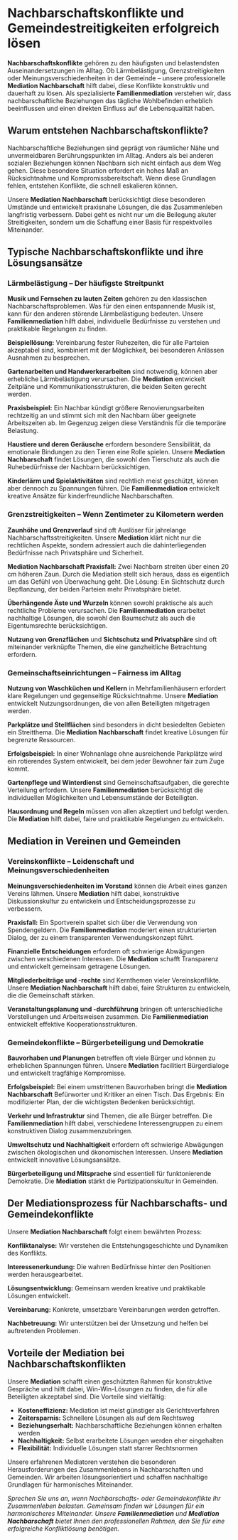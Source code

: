 # Nachbarschaftskonflikte und Gemeindestreitigkeiten erfolgreich lösen

**Nachbarschaftskonflikte** gehören zu den häufigsten und belastendsten Auseinandersetzungen im Alltag. Ob Lärmbelästigung, Grenzstreitigkeiten oder Meinungsverschiedenheiten in der Gemeinde – unsere professionelle **Mediation Nachbarschaft** hilft dabei, diese Konflikte konstruktiv und dauerhaft zu lösen. Als spezialisierte **Familienmediation** verstehen wir, dass nachbarschaftliche Beziehungen das tägliche Wohlbefinden erheblich beeinflussen und einen direkten Einfluss auf die Lebensqualität haben.

## Warum entstehen Nachbarschaftskonflikte?

Nachbarschaftliche Beziehungen sind geprägt von räumlicher Nähe und unvermeidbaren Berührungspunkten im Alltag. Anders als bei anderen sozialen Beziehungen können Nachbarn sich nicht einfach aus dem Weg gehen. Diese besondere Situation erfordert ein hohes Maß an Rücksichtnahme und Kompromissbereitschaft. Wenn diese Grundlagen fehlen, entstehen Konflikte, die schnell eskalieren können.

Unsere **Mediation Nachbarschaft** berücksichtigt diese besonderen Umstände und entwickelt praxisnahe Lösungen, die das Zusammenleben langfristig verbessern. Dabei geht es nicht nur um die Beilegung akuter Streitigkeiten, sondern um die Schaffung einer Basis für respektvolles Miteinander.

## Typische Nachbarschaftskonflikte und ihre Lösungsansätze

### Lärmbelästigung – Der häufigste Streitpunkt

**Musik und Fernsehen zu lauten Zeiten** gehören zu den klassischen Nachbarschaftsproblemen. Was für den einen entspannende Musik ist, kann für den anderen störende Lärmbelästigung bedeuten. Unsere **Familienmediation** hilft dabei, individuelle Bedürfnisse zu verstehen und praktikable Regelungen zu finden.

**Beispiellösung:** Vereinbarung fester Ruhezeiten, die für alle Parteien akzeptabel sind, kombiniert mit der Möglichkeit, bei besonderen Anlässen Ausnahmen zu besprechen.

**Gartenarbeiten und Handwerkerarbeiten** sind notwendig, können aber erhebliche Lärmbelästigung verursachen. Die **Mediation** entwickelt Zeitpläne und Kommunikationsstrukturen, die beiden Seiten gerecht werden.

**Praxisbeispiel:** Ein Nachbar kündigt größere Renovierungsarbeiten rechtzeitig an und stimmt sich mit den Nachbarn über geeignete Arbeitszeiten ab. Im Gegenzug zeigen diese Verständnis für die temporäre Belastung.

**Haustiere und deren Geräusche** erfordern besondere Sensibilität, da emotionale Bindungen zu den Tieren eine Rolle spielen. Unsere **Mediation Nachbarschaft** findet Lösungen, die sowohl den Tierschutz als auch die Ruhebedürfnisse der Nachbarn berücksichtigen.

**Kinderlärm und Spielaktivitäten** sind rechtlich meist geschützt, können aber dennoch zu Spannungen führen. Die **Familienmediation** entwickelt kreative Ansätze für kinderfreundliche Nachbarschaften.

### Grenzstreitigkeiten – Wenn Zentimeter zu Kilometern werden

**Zaunhöhe und Grenzverlauf** sind oft Auslöser für jahrelange Nachbarschaftsstreitigkeiten. Unsere **Mediation** klärt nicht nur die rechtlichen Aspekte, sondern adressiert auch die dahinterliegenden Bedürfnisse nach Privatsphäre und Sicherheit.

**Mediation Nachbarschaft Praxisfall:** Zwei Nachbarn streiten über einen 20 cm höheren Zaun. Durch die Mediation stellt sich heraus, dass es eigentlich um das Gefühl von Überwachung geht. Die Lösung: Ein Sichtschutz durch Bepflanzung, der beiden Parteien mehr Privatsphäre bietet.

**Überhängende Äste und Wurzeln** können sowohl praktische als auch rechtliche Probleme verursachen. Die **Familienmediation** erarbeitet nachhaltige Lösungen, die sowohl den Baumschutz als auch die Eigentumsrechte berücksichtigen.

**Nutzung von Grenzflächen** und **Sichtschutz und Privatsphäre** sind oft miteinander verknüpfte Themen, die eine ganzheitliche Betrachtung erfordern.

### Gemeinschaftseinrichtungen – Fairness im Alltag

**Nutzung von Waschküchen und Kellern** in Mehrfamilienhäusern erfordert klare Regelungen und gegenseitige Rücksichtnahme. Unsere **Mediation** entwickelt Nutzungsordnungen, die von allen Beteiligten mitgetragen werden.

**Parkplätze und Stellflächen** sind besonders in dicht besiedelten Gebieten ein Streitthema. Die **Mediation Nachbarschaft** findet kreative Lösungen für begrenzte Ressourcen.

**Erfolgsbeispiel:** In einer Wohnanlage ohne ausreichende Parkplätze wird ein rotierendes System entwickelt, bei dem jeder Bewohner fair zum Zuge kommt.

**Gartenpflege und Winterdienst** sind Gemeinschaftsaufgaben, die gerechte Verteilung erfordern. Unsere **Familienmediation** berücksichtigt die individuellen Möglichkeiten und Lebensumstände der Beteiligten.

**Hausordnung und Regeln** müssen von allen akzeptiert und befolgt werden. Die **Mediation** hilft dabei, faire und praktikable Regelungen zu entwickeln.

## Mediation in Vereinen und Gemeinden

### Vereinskonflikte – Leidenschaft und Meinungsverschiedenheiten

**Meinungsverschiedenheiten im Vorstand** können die Arbeit eines ganzen Vereins lähmen. Unsere **Mediation** hilft dabei, konstruktive Diskussionskultur zu entwickeln und Entscheidungsprozesse zu verbessern.

**Praxisfall:** Ein Sportverein spaltet sich über die Verwendung von Spendengeldern. Die **Familienmediation** moderiert einen strukturierten Dialog, der zu einem transparenten Verwendungskonzept führt.

**Finanzielle Entscheidungen** erfordern oft schwierige Abwägungen zwischen verschiedenen Interessen. Die **Mediation** schafft Transparenz und entwickelt gemeinsam getragene Lösungen.

**Mitgliederbeiträge und -rechte** sind Kernthemen vieler Vereinskonflikte. Unsere **Mediation Nachbarschaft** hilft dabei, faire Strukturen zu entwickeln, die die Gemeinschaft stärken.

**Veranstaltungsplanung und -durchführung** bringen oft unterschiedliche Vorstellungen und Arbeitsweisen zusammen. Die **Familienmediation** entwickelt effektive Kooperationsstrukturen.

### Gemeindekonflikte – Bürgerbeteiligung und Demokratie

**Bauvorhaben und Planungen** betreffen oft viele Bürger und können zu erheblichen Spannungen führen. Unsere **Mediation** facilitiert Bürgerdialoge und entwickelt tragfähige Kompromisse.

**Erfolgsbeispiel:** Bei einem umstrittenen Bauvorhaben bringt die **Mediation Nachbarschaft** Befürworter und Kritiker an einen Tisch. Das Ergebnis: Ein modifizierter Plan, der die wichtigsten Bedenken berücksichtigt.

**Verkehr und Infrastruktur** sind Themen, die alle Bürger betreffen. Die **Familienmediation** hilft dabei, verschiedene Interessengruppen zu einem konstruktiven Dialog zusammenzubringen.

**Umweltschutz und Nachhaltigkeit** erfordern oft schwierige Abwägungen zwischen ökologischen und ökonomischen Interessen. Unsere **Mediation** entwickelt innovative Lösungsansätze.

**Bürgerbeteiligung und Mitsprache** sind essentiell für funktonierende Demokratie. Die **Mediation** stärkt die Partizipationskultur in Gemeinden.

## Der Mediationsprozess für Nachbarschafts- und Gemeindekonflikte

Unsere **Mediation Nachbarschaft** folgt einem bewährten Prozess:

**Konfliktanalyse:** Wir verstehen die Entstehungsgeschichte und Dynamiken des Konflikts.

**Interessenerkundung:** Die wahren Bedürfnisse hinter den Positionen werden herausgearbeitet.

**Lösungsentwicklung:** Gemeinsam werden kreative und praktikable Lösungen entwickelt.

**Vereinbarung:** Konkrete, umsetzbare Vereinbarungen werden getroffen.

**Nachbetreuung:** Wir unterstützen bei der Umsetzung und helfen bei auftretenden Problemen.

## Vorteile der Mediation bei Nachbarschaftskonflikten

Unsere **Mediation** schafft einen geschützten Rahmen für konstruktive Gespräche und hilft dabei, Win-Win-Lösungen zu finden, die für alle Beteiligten akzeptabel sind. Die Vorteile sind vielfältig:

- **Kosteneffizienz:** Mediation ist meist günstiger als Gerichtsverfahren
- **Zeitersparnis:** Schnellere Lösungen als auf dem Rechtsweg
- **Beziehungserhalt:** Nachbarschaftliche Beziehungen können erhalten werden
- **Nachhaltigkeit:** Selbst erarbeitete Lösungen werden eher eingehalten
- **Flexibilität:** Individuelle Lösungen statt starrer Rechtsnormen

Unsere erfahrenen Mediatoren verstehen die besonderen Herausforderungen des Zusammenlebens in Nachbarschaften und Gemeinden. Wir arbeiten lösungsorientiert und schaffen nachhaltige Grundlagen für harmonisches Miteinander.

*Sprechen Sie uns an, wenn Nachbarschafts- oder Gemeindekonflikte Ihr Zusammenleben belasten. Gemeinsam finden wir Lösungen für ein harmonischeres Miteinander. Unsere **Familienmediation** und **Mediation Nachbarschaft** bietet Ihnen den professionellen Rahmen, den Sie für eine erfolgreiche Konfliktlösung benötigen.*